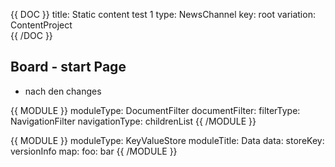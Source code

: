 {{ DOC }}
title: Static content test 1
type: NewsChannel
key: root
variation: ContentProject                
{{ /DOC }}

## Board - start Page
 * nach den changes

{{ MODULE }}
  moduleType: DocumentFilter
  documentFilter:
    filterType: NavigationFilter
    navigationType: childrenList
{{ /MODULE }}

{{ MODULE }}
  moduleType: KeyValueStore
  moduleTitle: Data
  data:
    storeKey: versionInfo
    map:
      foo: bar
{{ /MODULE }}